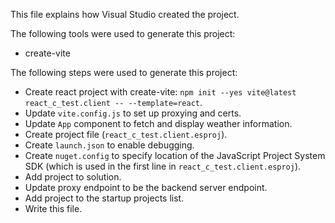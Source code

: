 This file explains how Visual Studio created the project.

The following tools were used to generate this project:
- create-vite

The following steps were used to generate this project:
- Create react project with create-vite: `npm init --yes vite@latest react_c_test.client -- --template=react`.
- Update `vite.config.js` to set up proxying and certs.
- Update `App` component to fetch and display weather information.
- Create project file (`react_c_test.client.esproj`).
- Create `launch.json` to enable debugging.
- Create `nuget.config` to specify location of the JavaScript Project System SDK (which is used in the first line in `react_c_test.client.esproj`).
- Add project to solution.
- Update proxy endpoint to be the backend server endpoint.
- Add project to the startup projects list.
- Write this file.
